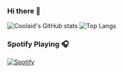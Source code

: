 ### Hi there 👋
![Coolaid's GitHub stats](https://github-readme-stats.vercel.app/api?username=cool-aid-man&count_private=true&show_icons=true&theme=radical)
![Top Langs](https://github-readme-stats.vercel.app/api/top-langs/?username=cool-aid-man&theme=radical&layout=donut)

### Spotify Playing 🎧
[![Spotify](https://novatorem-git-main-cool-aid-man.vercel.app/api/spotify)](https://open.spotify.com/user/rovyiq02bcx7aamrconoysudp)
